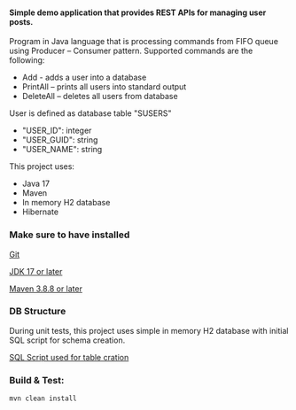 #### Simple demo application that provides REST APIs for managing user posts.

Program in Java language that is processing commands from FIFO queue using Producer –
Consumer pattern.
Supported commands are the following:

* Add - adds a user into a database
* PrintAll – prints all users into standard output
* DeleteAll – deletes all users from database

User is defined as database table "SUSERS"

- "USER_ID": integer
- "USER_GUID": string
- "USER_NAME": string

This project uses:

* Java 17
* Maven
* In memory H2 database
* Hibernate

### Make sure to have installed

[Git](https://git-scm.com/downloads)

[JDK 17 or later](https://adoptium.net)

[Maven 3.8.8 or later](https://maven.apache.org/download.cgi)

### DB Structure

During unit tests, this project uses simple in memory H2 database with initial SQL script for schema creation.

[SQL Script used for table cration](src/test/resources/schema.sql)

### Build & Test:

```
mvn clean install
```

